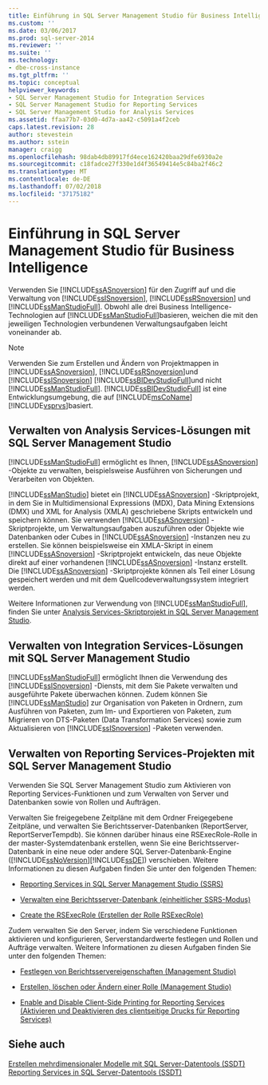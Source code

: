 ```yaml
---
title: Einführung in SQL Server Management Studio für Business Intelligence | Microsoft-Dokumentation
ms.custom: ''
ms.date: 03/06/2017
ms.prod: sql-server-2014
ms.reviewer: ''
ms.suite: ''
ms.technology:
- dbe-cross-instance
ms.tgt_pltfrm: ''
ms.topic: conceptual
helpviewer_keywords:
- SQL Server Management Studio for Integration Services
- SQL Server Management Studio for Reporting Services
- SQL Server Management Studio for Analysis Services
ms.assetid: ffaa77b7-03d0-4d7a-aa42-c5091a4f2ceb
caps.latest.revision: 28
author: stevestein
ms.author: sstein
manager: craigg
ms.openlocfilehash: 98dab4db89917fd4ece162420baa29dfe6930a2e
ms.sourcegitcommit: c18fadce27f330e1d4f36549414e5c84ba2f46c2
ms.translationtype: MT
ms.contentlocale: de-DE
ms.lasthandoff: 07/02/2018
ms.locfileid: "37175182"
---
```

# <a name="introduction-to-sql-server-management-studio-for-business-intelligence"></a>Einführung in SQL Server Management Studio für Business Intelligence
  Verwenden Sie [!INCLUDE[ssASnoversion](../includes/ssasnoversion-md.md)] für den Zugriff auf und die Verwaltung von [!INCLUDE[ssISnoversion](../includes/ssisnoversion-md.md)], [!INCLUDE[ssRSnoversion](../includes/ssrsnoversion-md.md)] und [!INCLUDE[ssManStudioFull](../includes/ssmanstudiofull-md.md)]. Obwohl alle drei Business Intelligence-Technologien auf [!INCLUDE[ssManStudioFull](../includes/ssmanstudiofull-md.md)]basieren, weichen die mit den jeweiligen Technologien verbundenen Verwaltungsaufgaben leicht voneinander ab.  
  
> [!NOTE]  
>  Verwenden Sie zum Erstellen und Ändern von Projektmappen in [!INCLUDE[ssASnoversion](../includes/ssasnoversion-md.md)], [!INCLUDE[ssRSnoversion](../includes/ssrsnoversion-md.md)]und [!INCLUDE[ssISnoversion](../includes/ssisnoversion-md.md)] [!INCLUDE[ssBIDevStudioFull](../includes/ssbidevstudiofull-md.md)]und nicht [!INCLUDE[ssManStudioFull](../includes/ssmanstudiofull-md.md)]. [!INCLUDE[ssBIDevStudioFull](../includes/ssbidevstudiofull-md.md)] ist eine Entwicklungsumgebung, die auf [!INCLUDE[msCoName](../includes/msconame-md.md)][!INCLUDE[vsprvs](../includes/vsprvs-md.md)]basiert.  
  
## <a name="managing-analysis-services-solutions-using-sql-server-management-studio"></a>Verwalten von Analysis Services-Lösungen mit SQL Server Management Studio  
 [!INCLUDE[ssManStudioFull](../includes/ssmanstudiofull-md.md)] ermöglicht es Ihnen, [!INCLUDE[ssASnoversion](../includes/ssasnoversion-md.md)] -Objekte zu verwalten, beispielsweise Ausführen von Sicherungen und Verarbeiten von Objekten.  
  
 [!INCLUDE[ssManStudio](../includes/ssmanstudio-md.md)] bietet ein [!INCLUDE[ssASnoversion](../includes/ssasnoversion-md.md)] -Skriptprojekt, in dem Sie in Multidimensional Expressions (MDX), Data Mining Extensions (DMX) und XML for Analysis (XMLA) geschriebene Skripts entwickeln und speichern können. Sie verwenden [!INCLUDE[ssASnoversion](../includes/ssasnoversion-md.md)] -Skriptprojekte, um Verwaltungsaufgaben auszuführen oder Objekte wie Datenbanken oder Cubes in [!INCLUDE[ssASnoversion](../includes/ssasnoversion-md.md)] -Instanzen neu zu erstellen. Sie können beispielsweise ein XMLA-Skript in einem [!INCLUDE[ssASnoversion](../includes/ssasnoversion-md.md)] -Skriptprojekt entwickeln, das neue Objekte direkt auf einer vorhandenen [!INCLUDE[ssASnoversion](../includes/ssasnoversion-md.md)] -Instanz erstellt. Die [!INCLUDE[ssASnoversion](../includes/ssasnoversion-md.md)] -Skriptprojekte können als Teil einer Lösung gespeichert werden und mit dem Quellcodeverwaltungssystem integriert werden.  
  
 Weitere Informationen zur Verwendung von [!INCLUDE[ssManStudioFull](../includes/ssmanstudiofull-md.md)], finden Sie unter [Analysis Services-Skriptprojekt in SQL Server Management Studio](../analysis-services/instances/analysis-services-scripts-project-in-sql-server-management-studio.md).  
  
## <a name="managing-integration-services-solutions-using-sql-server-management-studio"></a>Verwalten von Integration Services-Lösungen mit SQL Server Management Studio  
 [!INCLUDE[ssManStudioFull](../includes/ssmanstudiofull-md.md)] ermöglicht Ihnen die Verwendung des [!INCLUDE[ssISnoversion](../includes/ssisnoversion-md.md)] -Diensts, mit dem Sie Pakete verwalten und ausgeführte Pakete überwachen können. Zudem können Sie [!INCLUDE[ssManStudio](../includes/ssmanstudio-md.md)] zur Organisation von Paketen in Ordnern, zum Ausführen von Paketen, zum Im- und Exportieren von Paketen, zum Migrieren von DTS-Paketen (Data Transformation Services) sowie zum Aktualisieren von [!INCLUDE[ssISnoversion](../includes/ssisnoversion-md.md)] -Paketen verwenden.  
  
## <a name="managing-reporting-services-projects-using-sql-server-management-studio"></a>Verwalten von Reporting Services-Projekten mit SQL Server Management Studio  
 Verwenden Sie SQL Server Management Studio zum Aktivieren von Reporting Services-Funktionen und zum Verwalten von Server und Datenbanken sowie von Rollen und Aufträgen.  
  
 Verwalten Sie freigegebene Zeitpläne mit dem Ordner Freigegebene Zeitpläne, und verwalten Sie Berichtsserver-Datenbanken (ReportServer, ReportServerTempdb). Sie können darüber hinaus eine RSExecRole-Rolle in der master-Systemdatenbank erstellen, wenn Sie eine Berichtsserver-Datenbank in eine neue oder andere SQL Server-Datenbank-Engine ([!INCLUDE[ssNoVersion](../includes/ssnoversion-md.md)][!INCLUDE[ssDE](../includes/ssde-md.md)]) verschieben. Weitere Informationen zu diesen Aufgaben finden Sie unter den folgenden Themen:  
  
-   [Reporting Services in SQL Server Management Studio (SSRS)](../reporting-services/tools/reporting-services-in-sql-server-management-studio-ssrs.md)  
  
-   [Verwalten eine Berichtsserver-Datenbank &#40;einheitlicher SSRS-Modus&#41;](../reporting-services/report-server/report-server-database-ssrs-native-mode.md)  
  
-   [Create the RSExecRole (Erstellen der Rolle RSExecRole)](../reporting-services/security/create-the-rsexecrole.md)  
  
 Zudem verwalten Sie den Server, indem Sie verschiedene Funktionen aktivieren und konfigurieren, Serverstandardwerte festlegen und Rollen und Aufträge verwalten. Weitere Informationen zu diesen Aufgaben finden Sie unter den folgenden Themen:  
  
-   [Festlegen von Berichtsservereigenschaften &#40;Management Studio&#41;](../reporting-services/tools/set-report-server-properties-management-studio.md)  
  
-   [Erstellen, löschen oder Ändern einer Rolle &#40;Management Studio&#41;](../reporting-services/security/role-definitions-create-delete-or-modify.md)  
  
-   [Enable and Disable Client-Side Printing for Reporting Services (Aktivieren und Deaktivieren des clientseitige Drucks für Reporting Services)](../reporting-services/report-server/enable-and-disable-client-side-printing-for-reporting-services.md)  
  
## <a name="see-also"></a>Siehe auch  
 [Erstellen mehrdimensionaler Modelle mit SQL Server-Datentools &#40;SSDT&#41;](../analysis-services/multidimensional-models/creating-multidimensional-models-using-sql-server-data-tools-ssdt.md)   
 [Reporting Services in SQL Server-Datentools &#40;SSDT&#41;](../reporting-services/tools/reporting-services-in-sql-server-data-tools-ssdt.md)  
  
  
